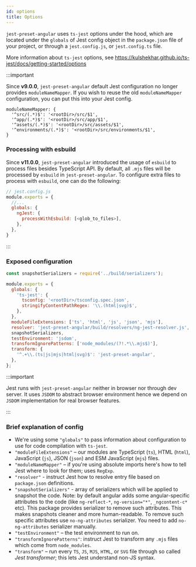 ```yaml
---
id: options
title: Options
---
```


`jest-preset-angular` uses `ts-jest` options under the hood, which are located under the `globals` of Jest config object
in the `package.json` file of your project, or through a `jest.config.js`, or `jest.config.ts` file.

More information about `ts-jest` options, see https://kulshekhar.github.io/ts-jest/docs/getting-started/options

:::important

Since **v9.0.0**, `jest-preset-angular` default Jest configuration no longer provides `moduleNameMapper`. If you wish to reuse
the old `moduleNameMapper` configuration, you can put this into your Jest config.

```
moduleNameMapper: {
  '^src/(.*)$': '<rootDir>/src/$1',
  '^app/(.*)$': '<rootDir>/src/app/$1',
  '^assets/(.*)$': '<rootDir>/src/assets/$1',
  '^environments/(.*)$': '<rootDir>/src/environments/$1',
}
```

### Processing with esbuild

Since **v11.0.0**, `jest-preset-angular` introduced the usage of `esbuild` to process files besides TypeScript API. By default, all `.mjs` files
will be processed by `esbuild` in `jest-preset-angular`. To configure extra files to process with `esbuild`, one can do the following:

```js
// jest.config.js
module.exports = {
  //...
  globals: {
    ngJest: {
      processWithEsbuild: [<glob_to_files>],
    },
  },
}
```

:::

### Exposed configuration

```js
const snapshotSerializers = require('../build/serializers');

module.exports = {
  globals: {
    'ts-jest': {
      tsconfig: '<rootDir>/tsconfig.spec.json',
      stringifyContentPathRegex: '\\.(html|svg)$',
    },
  },
  moduleFileExtensions: ['ts', 'html', 'js', 'json', 'mjs'],
  resolver: 'jest-preset-angular/build/resolvers/ng-jest-resolver.js',
  snapshotSerializers,
  testEnvironment: 'jsdom',
  transformIgnorePatterns: ['node_modules/(?!.*\\.mjs$)'],
  transform: {
    '^.+\\.(ts|js|mjs|html|svg)$': 'jest-preset-angular',
  },
};
```

:::important

Jest runs with `jest-preset-angular` neither in browser nor through dev server. It uses `JSDOM` to abstract browser environment hence we depend on
`JSDOM` implementation for real browser features.

:::

### Brief explanation of config

- We're using some `"globals"` to pass information about configuration to use for code compilation with `ts-jest`.
- `"moduleFileExtensions"` – our modules are TypeScript (`ts`), HTML (`html`), JavaScript (`js`), JSON (`json`) and ESM JavaScript (`mjs`) files.
- `"moduleNameMapper"` – if you're using absolute imports here's how to tell Jest where to look for them; uses `RegExp`.
- `"resolver"` - instruct Jest how to resolve entry file based on `package.json` definitions.
- `"snapshotSerializers"` - array of serializers which will be applied to snapshot the code. Note: by default angular adds
  some angular-specific attributes to the code (like `ng-reflect-*`, `ng-version="*"`, `_ngcontent-c*` etc).
  This package provides serializer to remove such attributes. This makes snapshots cleaner and more human-readable.
  To remove such specific attributes use `no-ng-attributes` serializer. You need to add `no-ng-attributes` serializer manually.
- `"testEnvironment"` – the test environment to run on.
- `"transformIgnorePatterns"`: instruct Jest to transform any `.mjs` files which come from `node_modules`.
- `"transform"` – run every `TS`, `JS`, `MJS`, `HTML`, or `SVG` file through so called _Jest transformer_; this lets Jest understand non-JS syntax.
